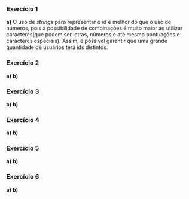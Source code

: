 ### Exercício 1
**a)** O uso de *strings* para representar o id é melhor do que o uso de números, pois a possibilidade de combinações é muito maior ao utilizar caracteres(que podem ser letras, números e até mesmo pontuações e caracteres especiais).
Assim, é possível garantir que uma grande quantidade de usuários terá ids distintos.

### Exercício 2
**a)**
**b)**
### Exercício 3
**a)**
**b)**
### Exercício 4
**a)**
**b)**
### Exercício 5
**a)**
**b)**
### Exercício 6
**a)**
**b)**